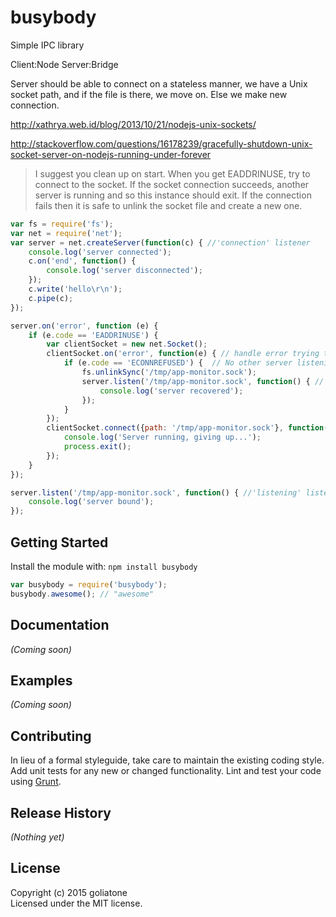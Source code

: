 # busybody

Simple IPC library

Client:Node
Server:Bridge

Server should be able to connect on a stateless manner, we have a Unix socket path, and if the file is there, we move on. Else we make new connection.

http://xathrya.web.id/blog/2013/10/21/nodejs-unix-sockets/


http://stackoverflow.com/questions/16178239/gracefully-shutdown-unix-socket-server-on-nodejs-running-under-forever
>I suggest you clean up on start. When you get EADDRINUSE, try to connect to the socket. If the socket connection succeeds, another server is running and so this instance should exit. If the connection fails then it is safe to unlink the socket file and create a new one.

```js
var fs = require('fs');
var net = require('net');
var server = net.createServer(function(c) { //'connection' listener
    console.log('server connected');
    c.on('end', function() {
        console.log('server disconnected');
    });
    c.write('hello\r\n');
    c.pipe(c);
});

server.on('error', function (e) {
    if (e.code == 'EADDRINUSE') {
        var clientSocket = new net.Socket();
        clientSocket.on('error', function(e) { // handle error trying to talk to server
            if (e.code == 'ECONNREFUSED') {  // No other server listening
                fs.unlinkSync('/tmp/app-monitor.sock');
                server.listen('/tmp/app-monitor.sock', function() { //'listening' listener
                    console.log('server recovered');
                });
            }
        });
        clientSocket.connect({path: '/tmp/app-monitor.sock'}, function() { 
            console.log('Server running, giving up...');
            process.exit();
        });
    }
});

server.listen('/tmp/app-monitor.sock', function() { //'listening' listener
    console.log('server bound');
});
```


## Getting Started
Install the module with: `npm install busybody`

```javascript
var busybody = require('busybody');
busybody.awesome(); // "awesome"
```

## Documentation
_(Coming soon)_

## Examples
_(Coming soon)_

## Contributing
In lieu of a formal styleguide, take care to maintain the existing coding style. Add unit tests for any new or changed functionality. Lint and test your code using [Grunt](http://gruntjs.com/).

## Release History
_(Nothing yet)_

## License
Copyright (c) 2015 goliatone  
Licensed under the MIT license.
